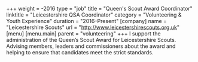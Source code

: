 +++
weight = -2016
type = "job"
title = "Queen's Scout Award Coordinator"
linktitle = "Leicestershire QSA Coordinator"
category = "Volunteering & Youth Experience"
duration = "2016–Present"
[company]
  name = "Leicestershire Scouts"
  url = "http://www.leicestershirescouts.org.uk"
[menu]
  [menu.main]
    parent = "volunteering"
+++
I support the administration of the Queen’s Scout Award for Leicestershire Scouts. Advising members, leaders and commissioners about the award and helping to ensure that candidates meet the strict standards.
